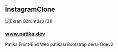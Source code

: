 ## İnstagramClone

![Ekran Görüntüsü (31)](https://user-images.githubusercontent.com/80580769/195443248-e7c12177-80ea-400c-b233-41b240c55188.png)

### www.patika.dev
Patika Front-End Web patikası Bootstrap dersi-Ödev2
